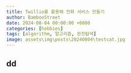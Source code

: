 ```yaml
---
title: Twillio를 활용해 전화 서비스 만들기
author: BambooStreet
date: 2024-08-04 00:00:00 +0800
categories: [hobbies]
tags: [algorithm, 알고리즘, 완전탐색]
image: assets\img\posts\20240804\testcat.jpg
---
```


## dd
